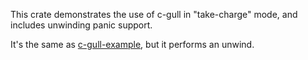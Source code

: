 This crate demonstrates the use of c-gull in "take-charge" mode, and includes
unwinding panic support.

It's the same as [c-gull-example], but it performs an unwind.

[c-gull-example]: https://github.com/sunfishcode/c-ward/tree/main/example-crates/c-gull-example#readme
